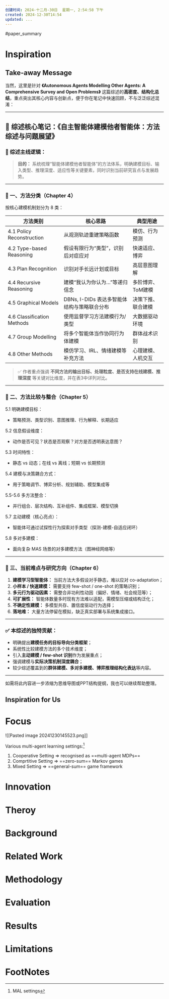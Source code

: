 ```yaml
---
创建时间: 2024-十二月-30日  星期一, 2:54:58 下午
created: 2024-12-30T14:54
updated: ...
---
```

#paper_summary 

# Inspiration


## Take-away Message
当然，这里是针对 **《Autonomous Agents Modelling Other Agents: A Comprehensive Survey and Open Problems》** 这篇综述的**高密度、结构化总结**，重点突出其核心内容与创新点，便于你在笔记中快速回顾，不与泛泛综述混淆：

---

## 📘 综述核心笔记：《自主智能体建模他者智能体：方法综述与问题展望》

### 🧩 综述主线逻辑：

> **目的：** 系统梳理“智能体建模他者智能体”的方法体系，明确建模目标、输入类型、推理深度、适应性等关键要素，同时识别当前研究盲点与发展趋势。

---

### 🧠 一、方法分类（Chapter 4）

按核心建模机制划分为 8 类：

| 方法类别                       | 核心思路                         | 典型用途       |
| -------------------------- | ---------------------------- | ---------- |
| 4.1 Policy Reconstruction  | 从观测轨迹重建策略函数                  | 模仿、行为预测    |
| 4.2 Type-based Reasoning   | 假设有限行为“类型”，识别后对症应对           | 快速适应、博弈    |
| 4.3 Plan Recognition       | 识别对手长远计划或目标                  | 高层意图理解     |
| 4.4 Recursive Reasoning    | 建模“我认为你认为…”等递归信念             | 多阶博弈、ToM建模 |
| 4.5 Graphical Models       | DBNs, I-DIDs 表达多智能体结构与策略联合分布 | 决策下推、联合建模  |
| 4.6 Classification Methods | 使用监督学习方法建模行为/类型              | 大数据驱动环境    |
| 4.7 Group Modelling        | 将多个智能体当作协同行为体建模              | 群体战术识别     |
| 4.8 Other Methods          | 模仿学习、IRL、情绪建模等补充方法           | 心理建模、人机交互  |

> ✅ 作者重点强调 **不同方法的输出目标、处理粒度、是否支持在线建模、推理深度** 等关键对比维度，并在表3中详列对比。

---

### 🧭 二、方法比较与整合（Chapter 5）

5.1 明确建模目标：

* 策略预测、类型识别、意图推理、行为解释、长期适应

5.2 信息假设维度：

* 动作是否可见？状态是否观察？对方是否透明表达意图？

5.3 时间特性：

* 静态 vs 动态；在线 vs 离线；短期 vs 长期预测

5.4 建模与决策耦合方式：

* 用于策略调节、博弈分析、规划辅助、模型集成等

5.5-5.6 多方法整合：

* 并行组合、层次结构、互补组件、集成框架、模型切换

5.7 主动建模（核心亮点）：

* 智能体可通过试探性行为探索对手类型（探测-建模-自适应闭环）

5.8 多对多建模：

* 面向复杂 MAS 场景的对多建模方法（图神经网络等）

---

### 🚧 三、当前难点与研究方向（Chapter 6）

1. **建模学习型智能体：** 当前方法大多假设对手静态，难以应对 co-adaptation；
2. **小样本 / 快速建模：** 需要支持 few-shot / one-shot 的策略识别；
3. **多元行为驱动因素：** 需整合非功利性动因（偏好、情绪、社会规范等）；
4. **可扩展性：** 智能体数量多时现有方法难以适配，需模型压缩或结构泛化；
5. **不确定性建模：** 多模型共存、置信度驱动行为选择；
6. **落地难：** 大量方法停留在模拟，缺乏真实部署与系统集成接口。

---

### ✅ 本综述的独特贡献：

* 明确提出**建模任务的目标导向分类框架**；
* 系统性比较建模方法的多个技术维度；
* 引入**主动建模 / few-shot 识别**作为发展重点；
* 强调建模与**实际决策机制深度耦合**；
* 较少综述覆盖到的**群体建模、多对多建模、博弈推理结构化表达**等内容。

---

如需将此内容进一步浓缩为思维导图或PPT结构提纲，我也可以继续帮助整理。




## Inspiration for Us





# Focus
![[Pasted image 20241230145523.png]]

Various multi-agent learning settings:[^1]
1. Cooperative Setting $\Longrightarrow$ recognised as ==multi-agent MDPs==
2. Comprtitive Setting $\Longrightarrow$ ==zero-sum== Markov games
3. Mixed Setting $\Longrightarrow$ ==general-sum== game framework 




# Innovation



# Theroy



# Background



# Related Work




# Methodology



# Evaluation



# Results



# Limitations


# FootNotes

[^1]: MAL settings